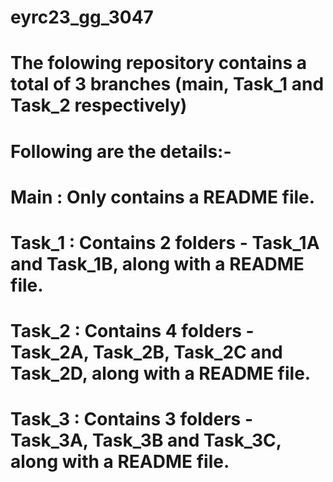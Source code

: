 # eyrc23_gg_3047

# The folowing repository contains a total of 3 branches (main, Task_1 and Task_2 respectively)
# Following are the details:-

# Main : Only contains a README file.
# Task_1 : Contains 2 folders - Task_1A and Task_1B, along with a README file.
# Task_2 : Contains 4 folders - Task_2A, Task_2B, Task_2C and Task_2D, along with a README file.
# Task_3 : Contains 3 folders - Task_3A, Task_3B and Task_3C, along with a README file.
